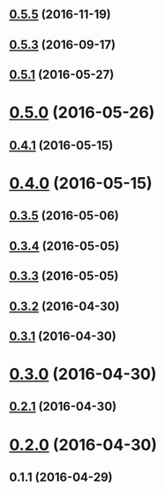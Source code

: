 <a name="0.5.5"></a>
## [0.5.5](https://github.com/cybersettler/websemble/compare/0.5.3...v0.5.5) (2016-11-19)



<a name="0.5.3"></a>
## [0.5.3](https://github.com/cybersettler/websemble/compare/0.5.1...0.5.3) (2016-09-17)



<a name="0.5.1"></a>
## [0.5.1](https://github.com/cybersettler/websemble/compare/0.5.0...0.5.1) (2016-05-27)



<a name="0.5.0"></a>
# [0.5.0](https://github.com/cybersettler/websemble/compare/v0.4.1...0.5.0) (2016-05-26)



<a name="0.4.1"></a>
## [0.4.1](https://github.com/cybersettler/websemble/compare/v0.4.0...v0.4.1) (2016-05-15)



<a name="0.4.0"></a>
# [0.4.0](https://github.com/cybersettler/websemble/compare/v0.3.5...v0.4.0) (2016-05-15)



<a name="0.3.5"></a>
## [0.3.5](https://github.com/cybersettler/websemble/compare/v0.3.4...v0.3.5) (2016-05-06)



<a name="0.3.4"></a>
## [0.3.4](https://github.com/cybersettler/websemble/compare/v0.3.3...v0.3.4) (2016-05-05)



<a name="0.3.3"></a>
## [0.3.3](https://github.com/cybersettler/websemble/compare/v0.3.2...v0.3.3) (2016-05-05)



<a name="0.3.2"></a>
## [0.3.2](https://github.com/cybersettler/websemble/compare/v0.3.1...v0.3.2) (2016-04-30)



<a name="0.3.1"></a>
## [0.3.1](https://github.com/cybersettler/websemble/compare/v0.3.0...v0.3.1) (2016-04-30)



<a name="0.3.0"></a>
# [0.3.0](https://github.com/cybersettler/websemble/compare/v0.2.1...v0.3.0) (2016-04-30)



<a name="0.2.1"></a>
## [0.2.1](https://github.com/cybersettler/websemble/compare/v0.2.0...v0.2.1) (2016-04-30)



<a name="0.2.0"></a>
# [0.2.0](https://github.com/cybersettler/websemble/compare/v0.1.1...v0.2.0) (2016-04-30)



<a name="0.1.1"></a>
## 0.1.1 (2016-04-29)



